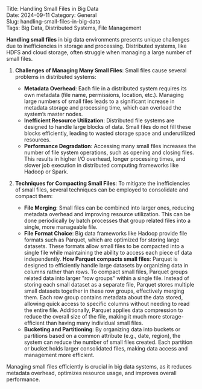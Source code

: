Title: Handling Small Files in Big Data  
Date: 2024-09-11 
Category: General  
Slug: handling-small-files-in-big-data  
Tags: Big Data, Distributed Systems, File Management  

**Handling small files** in big data environments presents unique challenges due to inefficiencies in storage and processing. Distributed systems, like HDFS and cloud storage, often struggle when managing a large number of small files.

1. **Challenges of Managing Many Small Files**: Small files cause several problems in distributed systems:
    - **Metadata Overhead**: Each file in a distributed system requires its own metadata (file name, permissions, location, etc.). Managing large numbers of small files leads to a significant increase in metadata storage and processing time, which can overload the system’s master nodes.
    - **Inefficient Resource Utilization**: Distributed file systems are designed to handle large blocks of data. Small files do not fill these blocks efficiently, leading to wasted storage space and underutilized resources.
    - **Performance Degradation**: Accessing many small files increases the number of file system operations, such as opening and closing files. This results in higher I/O overhead, longer processing times, and slower job execution in distributed computing frameworks like Hadoop or Spark.  

2. **Techniques for Compacting Small Files**: To mitigate the inefficiencies of small files, several techniques can be employed to consolidate and compact them:
    - **File Merging**: Small files can be combined into larger ones, reducing metadata overhead and improving resource utilization. This can be done periodically by batch processes that group related files into a single, more manageable file.
    - **File Format Choice**: Big data frameworks like Hadoop provide file formats such as Parquet, which are optimized for storing large datasets. These formats allow small files to be compacted into a single file while maintaining the ability to access each piece of data independently.
    **How Parquet compacts small files**: Parquet is designed to efficiently handle large datasets by organizing data in columns rather than rows. To compact small files, Parquet groups related data into larger "row groups" within a single file. Instead of storing each small dataset as a separate file, Parquet stores multiple small datasets together in these row groups, effectively merging them. Each row group contains metadata about the data stored, allowing quick access to specific columns without needing to read the entire file. Additionally, Parquet applies data compression to reduce the overall size of the file, making it much more storage-efficient than having many individual small files.
    - **Bucketing and Partitioning**: By organizing data into buckets or partitions based on a common attribute (e.g., date, region), the system can reduce the number of small files created. Each partition or bucket holds larger consolidated files, making data access and management more efficient.

Managing small files efficiently is crucial in big data systems, as it reduces metadata overhead, optimizes resource usage, and improves overall performance.
